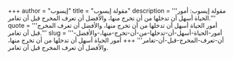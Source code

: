 +++
author = "إيسوب"
title = "مقولة إيسوب"
description = '''مقولة إيسوب: أمور الحياة أسهل أن تدخلها من أن تخرج منها، والأفضل أن تعرف المخرج قبل أن تغامر.'''
quote = '''أمور الحياة أسهل أن تدخلها من أن تخرج منها، والأفضل أن تعرف المخرج قبل أن تغامر.'''
slug = '''أمور-الحياة-أسهل-أن-تدخلها-من-أن-تخرج-منها،-والأفضل-أن-تعرف-المخرج-قبل-أن-تغامر'''
+++
أمور الحياة أسهل أن تدخلها من أن تخرج منها، والأفضل أن تعرف المخرج قبل أن تغامر.
